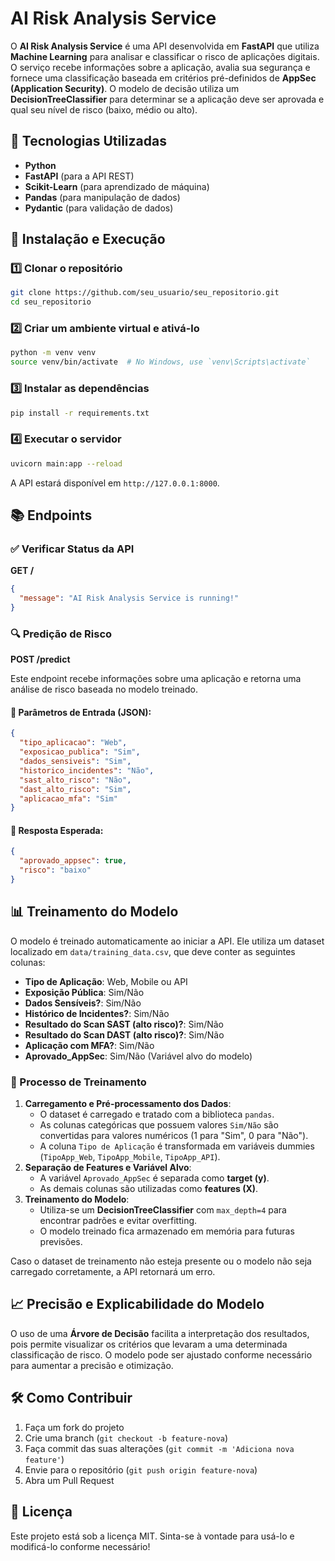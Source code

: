 # AI Risk Analysis Service

O **AI Risk Analysis Service** é uma API desenvolvida em **FastAPI** que utiliza **Machine Learning** para analisar e classificar o risco de aplicações digitais. O serviço recebe informações sobre a aplicação, avalia sua segurança e fornece uma classificação baseada em critérios pré-definidos de **AppSec (Application Security)**. O modelo de decisão utiliza um **DecisionTreeClassifier** para determinar se a aplicação deve ser aprovada e qual seu nível de risco (baixo, médio ou alto).

## 📌 Tecnologias Utilizadas
- **Python**
- **FastAPI** (para a API REST)
- **Scikit-Learn** (para aprendizado de máquina)
- **Pandas** (para manipulação de dados)
- **Pydantic** (para validação de dados)

## 🚀 Instalação e Execução

### 1️⃣ Clonar o repositório
```bash
git clone https://github.com/seu_usuario/seu_repositorio.git
cd seu_repositorio
```

### 2️⃣ Criar um ambiente virtual e ativá-lo
```bash
python -m venv venv
source venv/bin/activate  # No Windows, use `venv\Scripts\activate`
```

### 3️⃣ Instalar as dependências
```bash
pip install -r requirements.txt
```

### 4️⃣ Executar o servidor
```bash
uvicorn main:app --reload
```

A API estará disponível em `http://127.0.0.1:8000`.

## 📚 Endpoints

### ✅ Verificar Status da API
**GET /**
```json
{
  "message": "AI Risk Analysis Service is running!"
}
```

### 🔍 Predição de Risco
**POST /predict**

Este endpoint recebe informações sobre uma aplicação e retorna uma análise de risco baseada no modelo treinado.

#### 🔹 Parâmetros de Entrada (JSON):
```json
{
  "tipo_aplicacao": "Web",
  "exposicao_publica": "Sim",
  "dados_sensiveis": "Sim",
  "historico_incidentes": "Não",
  "sast_alto_risco": "Não",
  "dast_alto_risco": "Sim",
  "aplicacao_mfa": "Sim"
}
```

#### 🔹 Resposta Esperada:
```json
{
  "aprovado_appsec": true,
  "risco": "baixo"
}
```

## 📊 Treinamento do Modelo
O modelo é treinado automaticamente ao iniciar a API. Ele utiliza um dataset localizado em `data/training_data.csv`, que deve conter as seguintes colunas:

- **Tipo de Aplicação**: Web, Mobile ou API
- **Exposição Pública**: Sim/Não
- **Dados Sensíveis?**: Sim/Não
- **Histórico de Incidentes?**: Sim/Não
- **Resultado do Scan SAST (alto risco)?**: Sim/Não
- **Resultado do Scan DAST (alto risco)?**: Sim/Não
- **Aplicação com MFA?**: Sim/Não
- **Aprovado_AppSec**: Sim/Não (Variável alvo do modelo)

### 🔹 Processo de Treinamento
1. **Carregamento e Pré-processamento dos Dados**:
   - O dataset é carregado e tratado com a biblioteca `pandas`.
   - As colunas categóricas que possuem valores `Sim/Não` são convertidas para valores numéricos (1 para "Sim", 0 para "Não").
   - A coluna `Tipo de Aplicação` é transformada em variáveis dummies (`TipoApp_Web`, `TipoApp_Mobile`, `TipoApp_API`).
2. **Separação de Features e Variável Alvo**:
   - A variável `Aprovado_AppSec` é separada como **target (y)**.
   - As demais colunas são utilizadas como **features (X)**.
3. **Treinamento do Modelo**:
   - Utiliza-se um **DecisionTreeClassifier** com `max_depth=4` para encontrar padrões e evitar overfitting.
   - O modelo treinado fica armazenado em memória para futuras previsões.

Caso o dataset de treinamento não esteja presente ou o modelo não seja carregado corretamente, a API retornará um erro.

## 📈 Precisão e Explicabilidade do Modelo
O uso de uma **Árvore de Decisão** facilita a interpretação dos resultados, pois permite visualizar os critérios que levaram a uma determinada classificação de risco. O modelo pode ser ajustado conforme necessário para aumentar a precisão e otimização.

## 🛠 Como Contribuir
1. Faça um fork do projeto
2. Crie uma branch (`git checkout -b feature-nova`)
3. Faça commit das suas alterações (`git commit -m 'Adiciona nova feature'`)
4. Envie para o repositório (`git push origin feature-nova`)
5. Abra um Pull Request

## 📄 Licença
Este projeto está sob a licença MIT. Sinta-se à vontade para usá-lo e modificá-lo conforme necessário!

